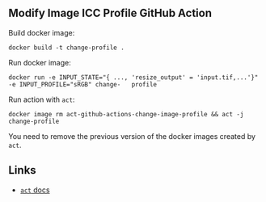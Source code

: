 ## Modify Image ICC Profile GitHub Action

Build docker image:
```
docker build -t change-profile .
```

Run docker image:
```
docker run -e INPUT_STATE="{ ..., 'resize_output' = 'input.tif,...'}" -e INPUT_PROFILE="sRGB" change-   profile
```

Run action with `act`:
```
docker image rm act-github-actions-change-image-profile && act -j change-profile
```
You need to remove the previous version of the docker images created by `act`.

## Links

* [`act` docs](https://github.com/nektos/act)